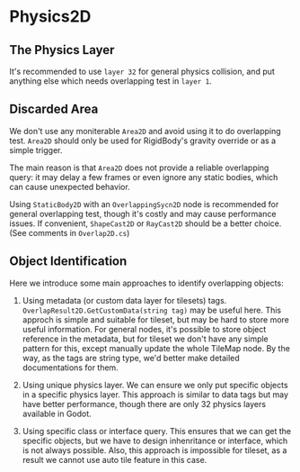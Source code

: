 # Physics2D

## The Physics Layer

It's recommended to use `layer 32` for general physics collision, and put anything else which needs overlapping test in `layer 1`.

## Discarded Area

We don't use any moniterable `Area2D` and avoid using it to do overlapping test.
`Area2D` should only be used for RigidBody's gravity override or as a simple trigger.

The main reason is that `Area2D` does not provide a reliable overlapping query: it may delay a few frames or even ignore any static bodies, which can cause unexpected behavior.

Using `StaticBody2D` with an `OverlappingSycn2D` node is recommended for general overlapping test, though it's costly and may cause performance issues. If convenient, `ShapeCast2D` or `RayCast2D` should be a better choice. (See comments in `Overlap2D.cs`)

## Object Identification

Here we introduce some main approaches to identify overlapping objects:

1. Using metadata (or custom data layer for tilesets) tags. `OverlapResult2D.GetCustomData(string tag)` may be useful here. This approch is simple and suitable for tileset, but may be hard to store more useful information. For general nodes, it's possible to store object reference in the metadata, but for tileset we don't have any simple pattern for this, except manually update the whole TileMap node. By the way, as the tags are string type, we'd better make detailed documentations for them.

2. Using unique physics layer. We can ensure we only put specific objects in a specific physics layer. This approach is similar to data tags but may have better performance, though there are only 32 physics layers available in Godot.

3. Using specific class or interface query. This ensures that we can get the specific objects, but we have to design inhenritance or interface, which is not always possible. Also, this approach is impossible for tileset, as a result we cannot use auto tile feature in this case.
